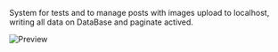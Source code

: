 System for tests and to manage posts with images upload to localhost, writing all data on DataBase and paginate actived. 

![Preview](https://github.com/wbhaese/laravel8-products-manager/blob/master/preview2.jpg)
